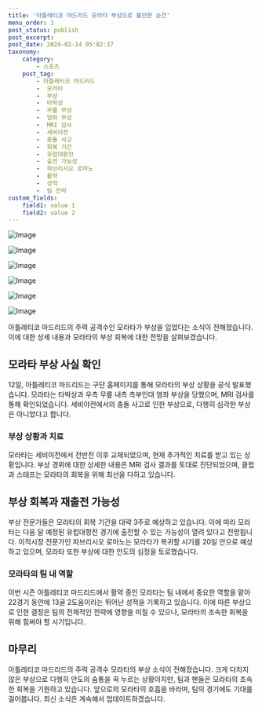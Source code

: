 ```yaml
---
title: '아틀레티코 마드리드 모라타 부상으로 불안한 순간'
menu_order: 1
post_status: publish
post_excerpt: 
post_date: 2024-02-14 05:02:37
taxonomy:
    category:
        - 스포츠
    post_tag:
        - 아틀레티코 마드리드
        -  모라타
        -  부상
        -  타박상
        -  무릎 부상
        -  염좌 부상
        -  MRI 검사
        -  세비야전
        -  충돌 사고
        -  회복 기간
        -  유럽대항전
        -  출전 가능성
        -  파브리시오 로마노
        -  활약
        -  성적
        -  팀 전략
custom_fields:
    field1: value 1
    field2: value 2
---
```


![Image](https://imgnews.pstatic.net/image/413/2024/02/13/0000172599_001_20240213095601486.jpg?type=w647)

![Image](https://imgnews.pstatic.net/image/413/2024/02/13/0000172599_002_20240213095601508.jpg?type=w647)

![Image](https://imgnews.pstatic.net/image/413/2024/02/13/0000172599_003_20240213095601519.jpg?type=w647)

![Image](https://imgnews.pstatic.net/image/413/2024/02/13/0000172599_004_20240213095601527.jpg?type=w647)

![Image](https://imgnews.pstatic.net/image/413/2024/02/13/0000172599_006_20240213095601543.jpg?type=w647)

![Image](https://imgnews.pstatic.net/image/413/2024/02/13/0000172599_005_20240213095601535.jpg?type=w647)

아틀레티코 마드리드의 주력 공격수인 모라타가 부상을 입었다는 소식이 전해졌습니다. 이에 대한 상세 내용과 모라타의 부상 회복에 대한 전망을 살펴보겠습니다.
## 모라타 부상 사실 확인
12일, 아틀레티코 마드리드는 구단 홈페이지를 통해 모라타의 부상 상황을 공식 발표했습니다. 모라타는 타박상과 우측 무릎 내측 측부인대 염좌 부상을 당했으며, MRI 검사를 통해 확인되었습니다. 세비야전에서의 충돌 사고로 인한 부상으로, 다행히 심각한 부상은 아니었다고 합니다.
### 부상 상황과 치료
모라타는 세비야전에서 전반전 이후 교체되었으며, 현재 추가적인 치료를 받고 있는 상황입니다. 부상 경위에 대한 상세한 내용은 MRI 검사 결과를 토대로 진단되었으며, 클럽과 스태프는 모라타의 회복을 위해 최선을 다하고 있습니다.
## 부상 회복과 재출전 가능성
부상 전문가들은 모라타의 회복 기간을 대략 3주로 예상하고 있습니다. 이에 따라 모라타는 다음 달 예정된 유럽대항전 경기에 출전할 수 있는 가능성이 열려 있다고 전망됩니다. 이적시장 전문가인 파브리시오 로마노는 모라타가 복귀할 시기를 20일 안으로 예상하고 있으며, 모라타 또한 부상에 대한 안도의 심정을 토로했습니다.
### 모라타의 팀 내 역할
이번 시즌 아틀레티코 마드리드에서 활약 중인 모라타는 팀 내에서 중요한 역할을 맡아 22경기 동안에 13골 2도움이라는 뛰어난 성적을 기록하고 있습니다. 이에 따른 부상으로 인한 결장은 팀의 전체적인 전략에 영향을 미칠 수 있으나, 모라타의 조속한 회복을 위해 힘써야 할 시기입니다.
## 마무리
아틀레티코 마드리드의 주력 공격수 모라타의 부상 소식이 전해졌습니다. 크게 다치지 않은 부상으로 다행히 안도의 숨통을 꾹 누르는 상황이지만, 팀과 팬들은 모라타의 조속한 회복을 기원하고 있습니다. 앞으로의 모라타의 호흡을 바라며, 팀의 경기에도 기대를 걸어봅니다. 최신 소식은 계속해서 업데이트하겠습니다.
